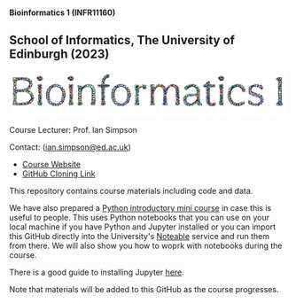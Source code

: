 #### Bioinformatics 1 (INFR11160)
## School of Informatics, The University of Edinburgh (2023)

![image](resources/bio1_header.png)

Course Lecturer: Prof. Ian Simpson

Contact: ([ian.simpson@ed.ac.uk](mailto:ian.simpson@ed.ac.uk))

- [Course Website](https://opencourse.inf.ed.ac.uk/bio1/)
- [GitHub Cloning Link](https://github.com/tisimpson/bioinformatics1.git)

This repository contains course materials including code and data.

We have also prepared a [Python introductory mini course](https://github.com/tisimpson/bioinformatics1/tree/main/python_basics) in case this is useful to people. This uses Python notebooks that you can use on your local machine if you have Python and Jupyter installed or you can import this GitHub directly into the University's [Noteable](https://noteable.edina.ac.uk/launch) service and run them from there. We will also show you how to woprk with notebooks during the course.

There is a good guide to installing Jupyter [here](https://jupyter.org/install).

Note that materials will be added to this GitHub as the course progresses.
